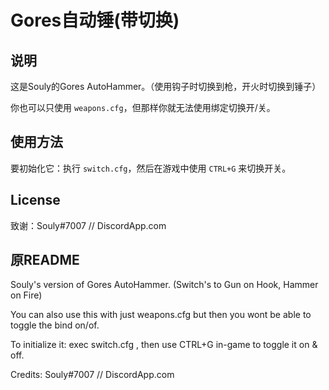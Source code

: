 # Gores自动锤(带切换)

## 说明

这是Souly的Gores AutoHammer。（使用钩子时切换到枪，开火时切换到锤子）

你也可以只使用 `weapons.cfg`，但那样你就无法使用绑定切换开/关。

## 使用方法

要初始化它：执行 `switch.cfg`，然后在游戏中使用 `CTRL+G` 来切换开关。

## License

致谢：Souly#7007 // DiscordApp.com

## 原README

Souly's version of Gores AutoHammer. (Switch's to Gun on Hook, Hammer on Fire)

You can also use this with just weapons.cfg but then you wont be able to toggle the bind on/of.

To initialize it: exec switch.cfg , then use CTRL+G in-game to toggle it on & off.

Credits: Souly#7007 // DiscordApp.com
